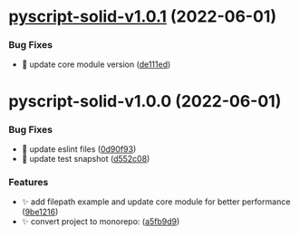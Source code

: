 # [pyscript-solid-v1.0.1](https://github.com/SushiWaUmai/pyscript-solid/compare/pyscript-solid-v1.0.0...pyscript-solid-v1.0.1) (2022-06-01)


### Bug Fixes

* :bookmark: update core module version ([de111ed](https://github.com/SushiWaUmai/pyscript-solid/commit/de111ed33106c70d85d4bbbfc159a92620705b4b))

# pyscript-solid-v1.0.0 (2022-06-01)


### Bug Fixes

* :art: update eslint files ([0d90f93](https://github.com/SushiWaUmai/pyscript-solid/commit/0d90f939c262d669959677e2ac404b0d9a622eee))
* :bug: update test snapshot ([d552c08](https://github.com/SushiWaUmai/pyscript-solid/commit/d552c083c77430d9b0ca369b703035bfc70a63c8))


### Features

* :sparkles: add filepath example and update core module for better performance ([9be1216](https://github.com/SushiWaUmai/pyscript-solid/commit/9be1216cf7e120beab08c16f28251e96a0fb9516))
* :sparkles: convert project to monorepo: ([a5fb9d9](https://github.com/SushiWaUmai/pyscript-solid/commit/a5fb9d9d646cbf24fcfdbacb3f78d2ada77a19a9))

